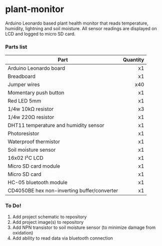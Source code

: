 # plant-monitor
Arduino Leonardo based plant health monitor that reads temperature, humidity, lightning and soil moisture. All sensor readings are displayed on LCD and logged to micro SD card.

### Parts list

Part | Quantity
--- | ---: |
Arduino Leonardo board | x1
Breadboard | x1
Jumper wires | x40
Momentary push button | x1
Red LED 5mm | x1
1/4w 10kΩ resistor | x3
1/4w 220Ω resistor | x1
DHT11 temperature and humidity sensor | x1
Photoresistor | x1
Waterproof thermistor | x1
Soil moisture sensor | x1
16x02 I²C LCD | x1
Micro SD card module | x1
Micro SD card | x1
HC-05 bluetooth module | x1
CD4050BE hex non-inverting buffer/converter | x1

### To Do!

1. Add project schematic to repository
2. Add project image(s) to repository
3. Add NPN transistor to soil moisture sensor (to minimize damage from oxidation)
4. Add ability to read data via bluetooth connection
